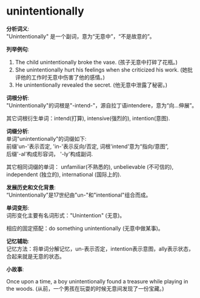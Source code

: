 # unintentionally

**分析词义**:  
"Unintentionally" 是一个副词，意为“无意中”，“不是故意的”。

  

**列举例句**:

  

1.  The child unintentionally broke the vase. (孩子无意中打碎了花瓶。)
2.  She unintentionally hurt his feelings when she criticized his work. (她批评他的工作时无意中伤害了他的感情。)
3.  He unintentionally revealed the secret. (他无意中泄露了秘密。)

  

**词根分析**:  
"Unintentionally"的词根是"-intend-"，源自拉丁语intendere，意为“向...伸展”。

  

其它词根衍生单词：intend(打算), intensive(强烈的), intention(意图).

  

**词缀分析**:  
单词"unintentionally"的词缀如下:  
前缀'un-'表示否定, 'in-'表示反向/否定, 词根'intend'意为“指向/意图”,  
后缀'-al'构成形容词， '-ly'构成副词.

  

其它相同词缀的单词： unfamiliar(不熟悉的), unbelievable (不可信的), independent (独立的), international (国际上的).

  

**发展历史和文化背景**:  
“Unintentionally”是17世纪由"un-"和"intentional"组合而成。

  

**单词变形**:  
词形变化主要有名词形式："Unintention" (无意)。

  

相应的固定搭配：do something unintentionally (无意中做某事)。

  

**记忆辅助**:  
记忆方法：将单词分解记忆，un-表示否定，intention表示意图，ally表示状态，合起来就是无意的状态。

  

**小故事**:

  

Once upon a time, a boy unintentionally found a treasure while playing in the woods. (从前，一个男孩在玩耍的时候无意间发现了一份宝藏。)
